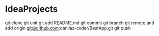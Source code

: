 # IdeaProjects
git clone
git unit
git add  README.md
git commit
git branch
git remote and add origin git@github.com:danilaz-coder/BestApp.git
git push

